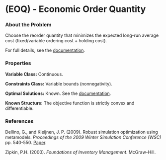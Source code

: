 # (EOQ) - Economic Order Quantity

### About the Problem

Choose the reorder quantity that minimizes the expected long-run average cost (fixed/variable ordering cost + holding cost).

For full details, see the [documentation](https://github.com/simopt-admin/simopt/tree/master/Problems/EOQ/EconomicOrderQuantity.pdf).

### Properties

**Variable Class:** Continuous.

**Constraints Class:** Variable bounds (nonnegativity).

**Optimal Solutions:** Known. See the [documentation](https://github.com/simopt-admin/simopt/tree/master/Problems/EOQ/EconomicOrderQuantity.pdf).

**Known Structure:** The objective function is strictly convex and differentiable.
 
### References
Dellino, G., and Kleijnen, J. P. (2009). Robust simulation optimization using metamodels. *Proceedings of the 2009 Winter Simulation Conference (WSC)* pp. 540-550.
[Paper](https://www.informs-sim.org/wsc09papers/052.pdf).

Zipkin, P.H. (2000). *Foundations of Inventory Management*. McGraw-Hill.

